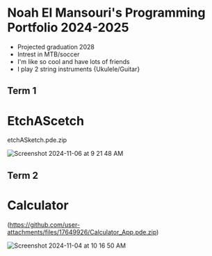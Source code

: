 # Noah El Mansouri's Programming Portfolio 2024-2025
* Projected graduation 2028
* Intrest in MTB/soccer
* I'm like so cool and have lots of friends
* I play 2 string instruments {Ukulele/Guitar}

## Term 1
# EtchAScetch
etchASketch.pde.zip

![Screenshot 2024-11-06 at 9 21 48 AM](https://github.com/user-attachments/assets/125eea78-4fe7-4a03-95ca-ada3efaeb849)

## Term 2
# Calculator

(https://github.com/user-attachments/files/17649926/Calculator_App.pde.zip)



![Screenshot 2024-11-04 at 10 16 50 AM](https://github.com/user-attachments/assets/2b92cd70-df0d-4de3-8062-389a472a4a3b)

